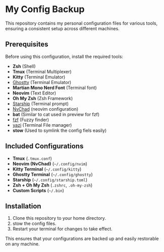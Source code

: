 # My Config Backup

This repository contains my personal configuration files for various tools, ensuring a consistent setup across different machines.

## Prerequisites

Before using this configuration, install the required tools:

- **Zsh** (Shell)
- **Tmux** (Terminal Multiplexer)
- **Kitty** (Terminal Emulator)
- [Ghostty](https://ghostty.org/docs/install/binary#linux-(official)) (Terminal Emulator)
- **Martian Mono Nerd Font** (Terminal font)
- **Neovim** (Text Editor)
- **Oh My Zsh** (Zsh Framework)
- [Starship](https://starship.rs/installing/) (Terminal prompt)
- [NvChad](https://nvchad.com/docs/quickstart/install) (neovim configuration)
- **bat** (Similar to cat used in preview for fzf)
- [fzf](https://github.com/junegunn/fzf?tab=readme-ov-file#linux-packages) (Fuzzy finder)
- [yazi](https://yazi-rs.github.io/docs/installation) (Terminal File manager)
- **stow** (Used to symlink the config fiels easily)
## Included Configurations

- **Tmux** (`.tmux.conf`)
- **Neovim (NvChad)** (`~/.config/nvim`)
- **Kitty Terminal** (`~/.config/kitty`)
- **Ghostty Terminal** (`~/.config/ghostty`)
- **Starship** (`~/.config/starship.toml`)
- **Zsh + Oh My Zsh** (`.zshrc`, `.oh-my-zsh`)
- **Custom Scripts** (`~/.bin`)

## Installation

1. Clone this repository to your home directory.
2. stow the config files.
3. Restart your terminal for changes to take effect.


This ensures that your configurations are backed up and easily restorable on any machine.

